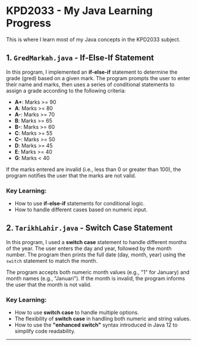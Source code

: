 # KPD2033 - My Java Learning Progress

This is where I learn most of my Java concepts in the KPD2033 subject.

## 1. `GredMarkah.java` - If-Else-If Statement
In this program, I implemented an **if-else-if** statement to determine the grade (gred) based on a given mark. The program prompts the user to enter their name and marks, then uses a series of conditional statements to assign a grade according to the following criteria:

- **A+**: Marks >= 90
- **A**: Marks >= 80
- **A-**: Marks >= 70
- **B**: Marks >= 65
- **B-**: Marks >= 60
- **C**: Marks >= 55
- **C-**: Marks >= 50
- **D**: Marks >= 45
- **E**: Marks >= 40
- **G**: Marks < 40

If the marks entered are invalid (i.e., less than 0 or greater than 100), the program notifies the user that the marks are not valid.

### Key Learning:
- How to use **if-else-if** statements for conditional logic.
- How to handle different cases based on numeric input.

## 2. `TarikhLahir.java` - Switch Case Statement
In this program, I used a **switch case** statement to handle different months of the year. The user enters the day and year, followed by the month number. The program then prints the full date (day, month, year) using the `switch` statement to match the month.

The program accepts both numeric month values (e.g., "1" for January) and month names (e.g., "Januari"). If the month is invalid, the program informs the user that the month is not valid.

### Key Learning:
- How to use **switch case** to handle multiple options.
- The flexibility of **switch case** in handling both numeric and string values.
- How to use the **"enhanced switch"** syntax introduced in Java 12 to simplify code readability.

---



